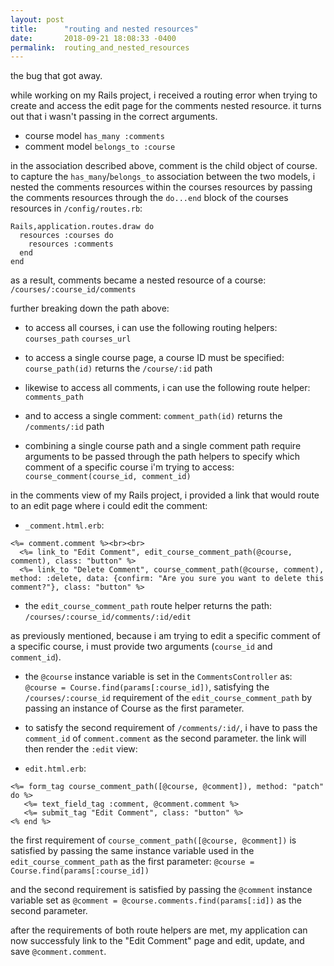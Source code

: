 ```yaml
---
layout: post
title:      "routing and nested resources"
date:       2018-09-21 18:08:33 -0400
permalink:  routing_and_nested_resources
---
```



the bug that got away.

while working on my Rails project, i received a routing error when trying to create and access the edit page for the comments nested resource. it turns out that i wasn't passing in the correct arguments.

* course model `has_many :comments`
* comment model `belongs_to :course`

in the association described above, comment is the child object of course. to capture the `has_many`/`belongs_to` association between the two models, i nested the comments resources within the courses resources by passing the comments resources through the `do...end` block of the courses resources in `/config/routes.rb`:

```
Rails,application.routes.draw do
  resources :courses do
    resources :comments
  end
end
````

as a result, comments became a nested resource of a course:
`/courses/:course_id/comments`


further breaking down the path above:

* to access all courses, i can use the following routing helpers:
`courses_path` 
`courses_url`

* to access a single course page, a course ID must be specified:
`course_path(id)` returns the `/course/:id` path

* likewise to access all comments, i can use the following route helper:
`comments_path`

* and to access a single comment:
`comment_path(id)` returns the `/comments/:id` path

* combining a single course path and a single comment path require arguments to be passed through the path helpers to specify which comment of a specific course i'm trying to access:
`course_comment(course_id, comment_id)`


in the comments view of my Rails project, i provided a link that would route to an edit page where i could edit the comment:
* `_comment.html.erb`:

```
<%= comment.comment %><br><br>
  <%= link_to "Edit Comment", edit_course_comment_path(@course, comment), class: "button" %>
  <%= link_to "Delete Comment", course_comment_path(@course, comment), method: :delete, data: {confirm: "Are you sure you want to delete this comment?"}, class: "button" %>
```
	
* the `edit_course_comment_path` route helper returns the path:
`/courses/:course_id/comments/:id/edit`

as previously mentioned, because i am trying to edit a specific comment of a specific course, i must provide two arguments (`course_id` and `comment_id`).

 * the `@course` instance variable is set in the `CommentsController` as:
`@course = Course.find(params[:course_id])`, satisfying the `/courses/:course_id` requirement of the `edit_course_comment_path` by passing an instance of Course as the first parameter.

* to satisfy the second requirement of `/comments/:id/`, i have to pass the `comment_id` of `comment.comment` as the second parameter. the link will then render the `:edit` view:

* `edit.html.erb`:
```
<%= form_tag course_comment_path([@course, @comment]), method: "patch" do %>
   <%= text_field_tag :comment, @comment.comment %>
   <%= submit_tag "Edit Comment", class: "button" %>
<% end %>
```

the first requirement of `course_comment_path([@course, @comment])` is satisfied by passing the same instance variable used in the `edit_course_comment_path` as the first parameter:
`@course = Course.find(params[:course_id])`

and the second requirement is satisfied by passing the `@comment` instance variable set as `@comment = @course.comments.find(params[:id])` as the second parameter.

after the requirements of both route helpers are met, my application can now successfuly link to the "Edit Comment" page and edit, update, and save `@comment.comment`.
